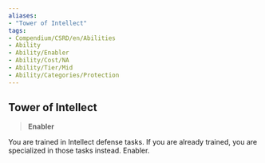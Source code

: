 ```yaml
---
aliases:
- "Tower of Intellect"
tags:
- Compendium/CSRD/en/Abilities
- Ability
- Ability/Enabler
- Ability/Cost/NA
- Ability/Tier/Mid
- Ability/Categories/Protection
---
```


  
## Tower of Intellect  
>**Enabler**
  
You are trained in Intellect defense tasks. If you are already trained, you are specialized in those tasks instead. Enabler.